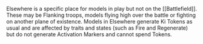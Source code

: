 Elsewhere is a specific place for models in play but not on the [[Battlefield]].
These may be Flanking troops, models flying high over the battle or fighting on another plane of existence.
Models in Elsewhere generate Ki Tokens as usual and are affected by traits and states (such as Fire and Regenerate) but do not generate Activation Markers and cannot spend Tokens.